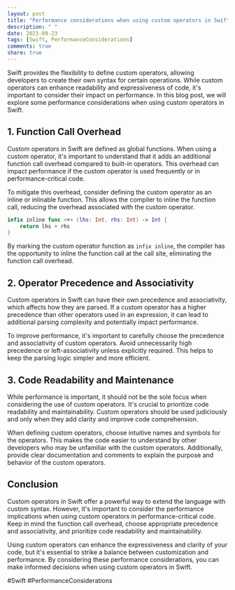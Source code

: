 ```yaml
---
layout: post
title: "Performance considerations when using custom operators in Swift"
description: " "
date: 2023-09-23
tags: [Swift, PerformanceConsiderations]
comments: true
share: true
---
```


Swift provides the flexibility to define custom operators, allowing developers to create their own syntax for certain operations. While custom operators can enhance readability and expressiveness of code, it's important to consider their impact on performance. In this blog post, we will explore some performance considerations when using custom operators in Swift.

## 1. Function Call Overhead

Custom operators in Swift are defined as global functions. When using a custom operator, it's important to understand that it adds an additional function call overhead compared to built-in operators. This overhead can impact performance if the custom operator is used frequently or in performance-critical code.

To mitigate this overhead, consider defining the custom operator as an inline or inlinable function. This allows the compiler to inline the function call, reducing the overhead associated with the custom operator.

```swift
infix inline func <+> (lhs: Int, rhs: Int) -> Int {
    return lhs + rhs
}
```

By marking the custom operator function as `infix inline`, the compiler has the opportunity to inline the function call at the call site, eliminating the function call overhead.

## 2. Operator Precedence and Associativity

Custom operators in Swift can have their own precedence and associativity, which affects how they are parsed. If a custom operator has a higher precedence than other operators used in an expression, it can lead to additional parsing complexity and potentially impact performance.

To improve performance, it's important to carefully choose the precedence and associativity of custom operators. Avoid unnecessarily high precedence or left-associativity unless explicitly required. This helps to keep the parsing logic simpler and more efficient.

## 3. Code Readability and Maintenance

While performance is important, it should not be the sole focus when considering the use of custom operators. It's crucial to prioritize code readability and maintainability. Custom operators should be used judiciously and only when they add clarity and improve code comprehension.

When defining custom operators, choose intuitive names and symbols for the operators. This makes the code easier to understand by other developers who may be unfamiliar with the custom operators. Additionally, provide clear documentation and comments to explain the purpose and behavior of the custom operators.

## Conclusion

Custom operators in Swift offer a powerful way to extend the language with custom syntax. However, it's important to consider the performance implications when using custom operators in performance-critical code. Keep in mind the function call overhead, choose appropriate precedence and associativity, and prioritize code readability and maintainability.

Using custom operators can enhance the expressiveness and clarity of your code, but it's essential to strike a balance between customization and performance. By considering these performance considerations, you can make informed decisions when using custom operators in Swift.

#Swift #PerformanceConsiderations